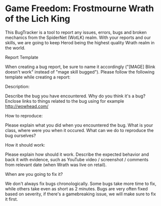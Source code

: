 <h1 tabindex="-1" class="heading-element" dir="auto">Game Freedom: Frostmourne Wrath of the Lich King</h1>

This BugTracker is a tool to report any issues, errors, bugs and broken mechanics from the SpiderNet (WotLK) realm. With your reports and our skills, we are going to keep Herod being the highest quality Wrath realm in the world.

Report Template

When creating a bug report, be sure to name it accordingly ("[MAGE] Blink doesn't work" instead of "mage skill bugged"). Please follow the following template while creating a report:

Description:


Describe the bug you have encountered. Why do you think it's a bug? Enclose links to things related to the bug using for example http://wowhead.com/

How to reproduce:


Please explain what you did when you encountered the bug. What is your class, where were you when it occured. What can we do to reproduce the bug ourselves?

How it should work:


Please explain how should it work. Describe the expected behavior and back it with evidence, such as YouTube video / screenshot / comments from relevant date (when Wrath was live on retail).

When are you going to fix it?

We don't always fix bugs chronologically. Some bugs take more time to fix, while others take even as short as 2 minutes. Bugs are very often fixed based on severity, if there's a gamebreaking issue, we will make sure to fix it first.
